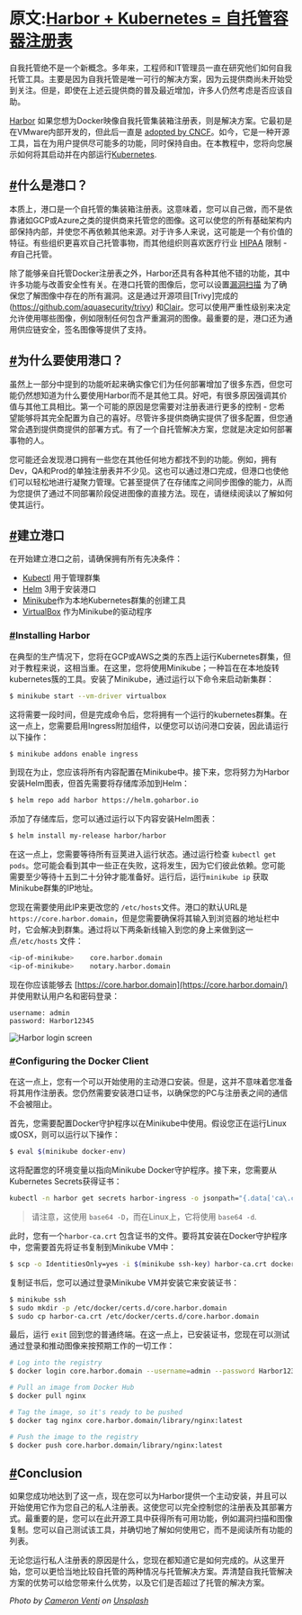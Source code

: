 # 原文:[Harbor + Kubernetes = 自托管容器注册表](https://loft.sh/blog/harbor-kubernetes-self-hosted-container-registry/)

自我托管绝不是一个新概念。多年来，工程师和IT管理员一直在研究他们如何自我托管工具。主要是因为自我托管是唯一可行的解决方案，因为云提供商尚未开始受到关注。但是，即使在上述云提供商的普及最近增加，许多人仍然考虑是否应该自助。

[Harbor](https://goharbor.io/) 如果您想为Docker映像自我托管集装箱注册表，则是解决方案。它最初是在VMware内部开发的，但此后一直是 [adopted by CNCF](https://blogs.vmware.com/opensource/2018/07/31/cncf-adopts-project-harbor/)。如今，它是一种开源工具，旨在为用户提供尽可能多的功能，同时保持自由。在本教程中，您将向您展示如何将其启动并在内部运行[Kubernetes](https://kubernetes.io/).

## [#](https://loft.sh/blog/harbor-kubernetes-self-hosted-container-registry/#what-is-harbor)什么是港口？

本质上，港口是一个自托管的集装箱注册表。这意味着，您可以自己做，而不是依靠诸如GCP或Azure之类的提供商来托管您的图像。这可以使您的所有基础架构内部保持内部，并使您不再依赖其他来源。对于许多人来说，这可能是一个有价值的特征。有些组织更喜欢自己托管事物，而其他组织则喜欢医疗行业 [HIPAA](https://en.wikipedia.org/wiki/Health_Insurance_Portability_and_Accountability_Act) 限制 - *有*自己托管。

除了能够亲自托管Docker注册表之外，Harbor还具有各种其他不错的功能，其中许多功能与改善安全性有关。在港口托管的图像后，您可以设置[漏洞扫描](https://goharbor.io/docs/2.0.0/administration/vulnerability-scanning/) 为了确保您了解图像中存在的所有漏洞。这是通过开源项目[Trivy]完成的(https://github.com/aquasecurity/trivy) 和[Clair](https://github.com/coreos/clair)。您可以使用严重性级别来决定允许使用哪些图像，例如限制任何包含严重漏洞的图像。最重要的是，港口还为通用供应链安全，签名图像等提供了支持。

## [#](https://loft.sh/blog/harbor-kubernetes-self-hosted-container-registry/#why-use-harbor)为什么要使用港口？

虽然上一部分中提到的功能听起来确实像它们为任何部署增加了很多东西，但您可能仍然想知道为什么要使用Harbor而不是其他工具。好吧，有很多原因强调其价值与其他工具相比。第一个可能的原因是您需要对注册表进行更多的控制 - 您希望能够将其完全配置为自己的喜好。尽管许多提供商确实提供了很多配置，但您通常会遇到提供商提供的部署方式。有了一个自托管解决方案，您就是决定如何部署事物的人。

您可能还会发现港口拥有一些您在其他任何地方都找不到的功能。例如，拥有Dev，QA和Prod的单独注册表并不少见。这也可以通过港口完成，但港口也使他们可以轻松地进行凝聚力管理。它甚至提供了在存储库之间同步图像的能力，从而为您提供了通过不同部署阶段促进图像的直接方法。现在，请继续阅读以了解如何使其运行。

## [#](https://loft.sh/blog/harbor-kubernetes-self-hosted-container-registry/#setting-up-harbor)建立港口

在开始建立港口之前，请确保拥有所有先决条件：

* [Kubectl](https://kubernetes.io/docs/reference/kubectl/kubectl/) 用于管理群集
* [Helm](https://helm.sh/) 3用于安装港口
* [Minikube](https://minikube.sigs.k8s.io/docs/)作为本地Kubernetes群集的创建工具
* [VirtualBox](https://minikube.sigs.k8s.io/docs/drivers/virtualbox/) 作为Minikube的驱动程序

### [#](https://loft.sh/blog/harbor-kubernetes-self-hosted-container-registry/#installing-harbor)Installing Harbor

在典型的生产情况下，您将在GCP或AWS之类的东西上运行Kubernetes群集，但对于教程来说，这相当重。在这里，您将使用Minikube；一种旨在在本地旋转kubernetes簇的工具。安装了Minikube，通过运行以下命令来启动新集群：

```bash
$ minikube start --vm-driver virtualbox
```

这将需要一段时间，但是完成命令后，您将拥有一个运行的kubernetes群集。在这一点上，您需要启用Ingress附加组件，以便您可以访问港口安装，因此请运行以下操作：

```bash
$ minikube addons enable ingress
```

到现在为止，您应该将所有内容配置在Minikube中。接下来，您将努力为Harbor安装Helm图表，但首先需要将存储库添加到Helm：

```bash
$ helm repo add harbor https://helm.goharbor.io
```

添加了存储库后，您可以通过运行以下内容安装Helm图表：

```bash
$ helm install my-release harbor/harbor
```

在这一点上，您需要等待所有豆荚进入运行状态。通过运行检查 `kubectl get pods`。您可能会看到其中一些正在失败，这将发生，因为它们彼此依赖。您可能需要至少等待十五到二十分钟才能准备好。运行后，运行`minikube ip` 获取Minikube群集的IP地址。

您现在需要使用此IP来更改您的 `/etc/hosts`文件。港口的默认URL是 `https://core.harbor.domain`，但是您需要确保将其输入到浏览器的地址栏中时，它会解决到群集。通过将以下两条新线输入到您的身上来做到这一点`/etc/hosts` 文件：

```bash
<ip-of-minikube>	core.harbor.domain
<ip-of-minikube>	notary.harbor.domain
```

现在你应该能够去 [https://core.harbor.domain](https://core.harbor.domain/) 并使用默认用户名和密码登录：

```
username: admin
password: Harbor12345
```

![Harbor login screen](https://loft.sh/blog/images/content/kasper-siig-harbor-login.png?nf_resize=fit&w=1040)

### [#](https://loft.sh/blog/harbor-kubernetes-self-hosted-container-registry/#configuring-the-docker-client)Configuring the Docker Client

在这一点上，您有一个可以开始使用的主动港口安装。但是，这并不意味着您准备将其用作注册表。您仍然需要安装港口证书，以确保您的PC与注册表之间的通信不会被阻止。

首先，您需要配置Docker守护程序以在Minikube中使用。假设您正在运行Linux或OSX，则可以运行以下操作：

```bash
$ eval $(minikube docker-env)
```

这将配置您的环境变量以指向Minikube Docker守护程序。接下来，您需要从Kubernetes Secrets获得证书：

```bash
kubectl -n harbor get secrets harbor-ingress -o jsonpath="{.data['ca\.crt']}" | base64 -D > harbor-ca.crt
```

> 请注意，这使用 `base64 -D`，而在Linux上，它将使用 `base64 -d`.

此时，您有一个`harbor-ca.crt` 包含证书的文件。要将其安装在Docker守护程序中，您需要首先将证书复制到Minikube VM中：

```bash
$ scp -o IdentitiesOnly=yes -i $(minikube ssh-key) harbor-ca.crt docker@$(minikube ip):./harbor-ca.crt
```

复制证书后，您可以通过登录Minikube VM并安装它来安装证书：

```bash
$ minikube ssh
$ sudo mkdir -p /etc/docker/certs.d/core.harbor.domain
$ sudo cp harbor-ca.crt /etc/docker/certs.d/core.harbor.domain
```

最后，运行 `exit` 回到您的普通终端。在这一点上，已安装证书，您现在可以测试通过登录和推动图像来按预期工作的一切工作：

```bash
# Log into the registry
$ docker login core.harbor.domain --username=admin --password Harbor12345

# Pull an image from Docker Hub
$ docker pull nginx

# Tag the image, so it's ready to be pushed
$ docker tag nginx core.harbor.domain/library/nginx:latest

# Push the image to the registry
$ docker push core.harbor.domain/library/nginx:latest
```

## [#](https://loft.sh/blog/harbor-kubernetes-self-hosted-container-registry/#conclusion)Conclusion

如果您成功地达到了这一点，现在您可以为Harbor提供一个主动安装，并且可以开始使用它作为您自己的私人注册表。这使您可以完全控制您的注册表及其部署方式。最重要的是，您可以在此开源工具中获得所有可用功能，例如漏洞扫描和图像复制。您可以自己测试该工具，并确切地了解如何使用它，而不是阅读所有功能的列表。

无论您运行私人注册表的原因是什么，您现在都知道它是如何完成的。从这里开始，您可以更恰当地比较自托管的两种情况与托管解决方案。弄清楚自我托管解决方案的优势可以给您带来什么优势，以及它们是否超过了托管的解决方案。

*Photo by [Cameron Venti](https://unsplash.com/@ventiviews?utm_source=unsplash&utm_medium=referral&utm_content=creditCopyText) on [Unsplash](https://unsplash.com/s/photos/containers?utm_source=unsplash&utm_medium=referral&utm_content=creditCopyText)*

